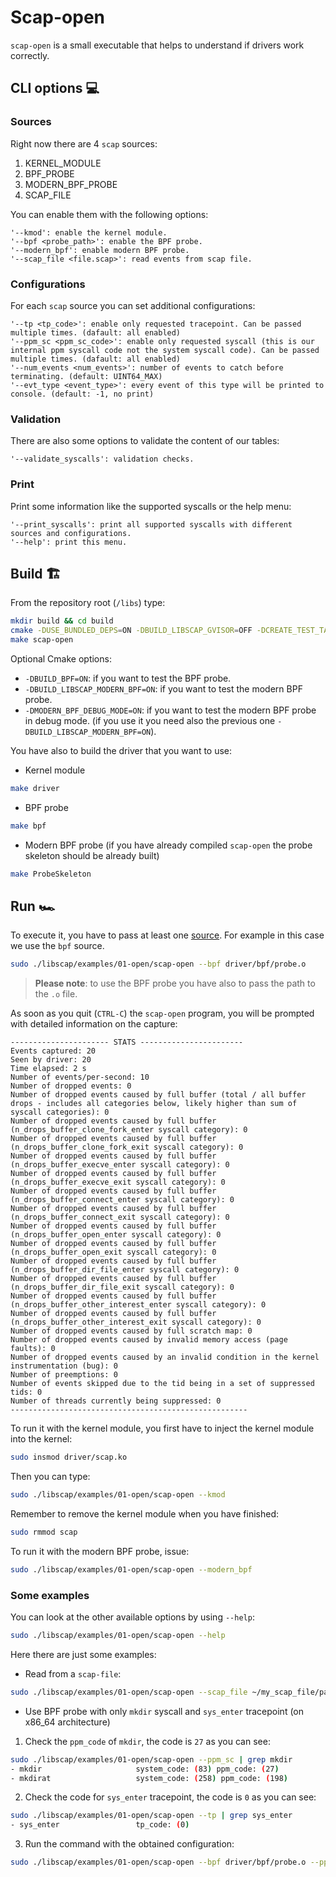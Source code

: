 # Scap-open 

`scap-open` is a small executable that helps to understand if drivers work correctly.

## CLI options 💻

### Sources

Right now there are 4 `scap` sources:

1. KERNEL_MODULE
2. BPF_PROBE
3. MODERN_BPF_PROBE
4. SCAP_FILE

You can enable them with the following options:

```
'--kmod': enable the kernel module.
'--bpf <probe_path>': enable the BPF probe.
'--modern_bpf': enable modern BPF probe.
'--scap_file <file.scap>': read events from scap file.
```

### Configurations

For each `scap` source you can set additional configurations:

```
'--tp <tp_code>': enable only requested tracepoint. Can be passed multiple times. (dafault: all enabled)
'--ppm_sc <ppm_sc_code>': enable only requested syscall (this is our internal ppm syscall code not the system syscall code). Can be passed multiple times. (dafault: all enabled)
'--num_events <num_events>': number of events to catch before terminating. (default: UINT64_MAX)
'--evt_type <event_type>': every event of this type will be printed to console. (default: -1, no print)
```

### Validation

There are also some options to validate the content of our tables:

```
'--validate_syscalls': validation checks.
```

### Print

Print some information like the supported syscalls or the help menu:

```
'--print_syscalls': print all supported syscalls with different sources and configurations.
'--help': print this menu.
```

## Build 🏗️

From the repository root (`/libs`) type:

```bash
mkdir build && cd build
cmake -DUSE_BUNDLED_DEPS=ON -DBUILD_LIBSCAP_GVISOR=OFF -DCREATE_TEST_TARGETS=OFF ..
make scap-open
```

Optional Cmake options:

* `-DBUILD_BPF=ON`: if you want to test the BPF probe.
* `-DBUILD_LIBSCAP_MODERN_BPF=ON`: if you want to test the modern BPF probe.
* `-DMODERN_BPF_DEBUG_MODE=ON`: if you want to test the modern BPF probe in debug mode. (if you use it you need also the previous one `-DBUILD_LIBSCAP_MODERN_BPF=ON`).

You have also to build the driver that you want to use:

* Kernel module

```bash
make driver
```

* BPF probe

```bash
make bpf
```

* Modern BPF probe (if you have already compiled `scap-open` the probe skeleton should be already built)

```bash
make ProbeSkeleton
```

## Run 🏎️

To execute it, you have to pass at least one [source](#Sources). For example in this case we use the `bpf` source.

```bash
sudo ./libscap/examples/01-open/scap-open --bpf driver/bpf/probe.o
```

>__Please note__: to use the BPF probe you have also to pass the path to the `.o` file.


As soon as you quit (`CTRL-C`) the `scap-open` program, you will be prompted with detailed information on the capture:

```
---------------------- STATS -----------------------
Events captured: 20
Seen by driver: 20
Time elapsed: 2 s
Number of events/per-second: 10
Number of dropped events: 0
Number of dropped events caused by full buffer (total / all buffer drops - includes all categories below, likely higher than sum of syscall categories): 0
Number of dropped events caused by full buffer (n_drops_buffer_clone_fork_enter syscall category): 0
Number of dropped events caused by full buffer (n_drops_buffer_clone_fork_exit syscall category): 0
Number of dropped events caused by full buffer (n_drops_buffer_execve_enter syscall category): 0
Number of dropped events caused by full buffer (n_drops_buffer_execve_exit syscall category): 0
Number of dropped events caused by full buffer (n_drops_buffer_connect_enter syscall category): 0
Number of dropped events caused by full buffer (n_drops_buffer_connect_exit syscall category): 0
Number of dropped events caused by full buffer (n_drops_buffer_open_enter syscall category): 0
Number of dropped events caused by full buffer (n_drops_buffer_open_exit syscall category): 0
Number of dropped events caused by full buffer (n_drops_buffer_dir_file_enter syscall category): 0
Number of dropped events caused by full buffer (n_drops_buffer_dir_file_exit syscall category): 0
Number of dropped events caused by full buffer (n_drops_buffer_other_interest_enter syscall category): 0
Number of dropped events caused by full buffer (n_drops_buffer_other_interest_exit syscall category): 0
Number of dropped events caused by full scratch map: 0
Number of dropped events caused by invalid memory access (page faults): 0
Number of dropped events caused by an invalid condition in the kernel instrumentation (bug): 0
Number of preemptions: 0
Number of events skipped due to the tid being in a set of suppressed tids: 0
Number of threads currently being suppressed: 0
-----------------------------------------------------
```

To run it with the kernel module, you first have to inject the kernel module into the kernel:

```bash
sudo insmod driver/scap.ko
```

Then you can type:

```bash
sudo ./libscap/examples/01-open/scap-open --kmod
```

Remember to remove the kernel module when you have finished:

```bash
sudo rmmod scap
```

To run it with the modern BPF probe, issue:

```bash
sudo ./libscap/examples/01-open/scap-open --modern_bpf
```

### Some examples

You can look at the other available options by using `--help`:

```bash
sudo ./libscap/examples/01-open/scap-open --help
```

Here there are just some examples:

- Read from a `scap-file`:

```bash
sudo ./libscap/examples/01-open/scap-open --scap_file ~/my_scap_file/path
```

- Use BPF probe with only `mkdir` syscall and `sys_enter` tracepoint (on x86_64 architecture)

1. Check the `ppm_code` of `mkdir`, the code is `27` as you can see:

```bash
sudo ./libscap/examples/01-open/scap-open --ppm_sc | grep mkdir
- mkdir                     system_code: (83) ppm_code: (27)
- mkdirat                   system_code: (258) ppm_code: (198)
```

2. Check the code for `sys_enter` tracepoint, the code is `0` as you can see:

```bash
sudo ./libscap/examples/01-open/scap-open --tp | grep sys_enter
- sys_enter                 tp_code: (0)
```

3. Run the command with the obtained configuration:

```bash
sudo ./libscap/examples/01-open/scap-open --bpf driver/bpf/probe.o --ppm_sc 27 --tp 0
```

